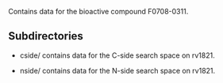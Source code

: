 Contains data for the bioactive compound F0708-0311.

## Subdirectories

- cside/ contains data for the C-side search space on rv1821.

- nside/ contains data for the N-side search space on rv1821.


